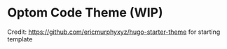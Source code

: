 # Optom Code Theme (WIP)

Credit: https://github.com/ericmurphyxyz/hugo-starter-theme for starting template
